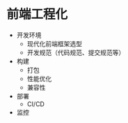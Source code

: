 # 前端工程化

- 开发环境
  - 现代化前端框架选型
  - 开发规范（代码规范、提交规范等）
- 构建
  - 打包
  - 性能优化
  - 兼容性
- 部署
  - CI/CD
- 监控


